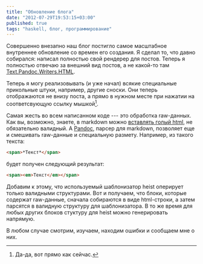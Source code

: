 ```yaml
---
title: "Обновление блога"
date: "2012-07-29T19:53:15+03:00"
published: true
tags: "haskell, блог, программирование"
---
```


Совершенно внезапно наш блог постигло самое масштабное внутреннее обновление со времен его создания. Я сделал то, что давно собирался: написал полностью свой рендерер для постов. Теперь я полностью отвечаю за внешний вид постов, а не какой-то там [Text.Pandoc.Writers.HTML](http://hackage.haskell.org/packages/archive/pandoc/1.9.4.2/doc/html/Text-Pandoc-Writers-HTML.html).


Теперь я могу реализовывать (и уже начал) всякие специальные прикольные штуки, например, другие сноски. Они теперь отображаются не внизу поста, а прямо в нужном месте при нажатии на соответсвующую ссылку мышкой[^1]. 

Самая жесть во всем написанном коде --- это обработка raw-данных. Как вы, возможно, знаете, в markdown можно [вставлять голый html](http://daringfireball.net/projects/markdown/syntax#html), не обязательно валидный. А [Pandoc](http://johnmacfarlane.net/pandoc/), парсер для markdown, позволяет еще и смешивать raw-данные и специальную размету. Например, из такого текста:

~~~~~markdown
<span>*Текст*</span>
~~~~~

будет получен следующий результат:

~~~~~html
<span><em>Текст</em></span>
~~~~~

Добавим к этому, что используемый шаблонизатор heist оперирует только валидными структурами. Вот и получаем, что блоки, которые содержат raw-данные, сначала собираются в виде html-строки, а затем парсятся в валидную структуру для шаблонизатора. В то же время для любых других блоков стуктуру для heist можно генерировать напрямую.

В любом случае смотрим, изучаем, находим ошибки и сообщаем мне о них.

[^1]: Да-да, вот прямо как сейчас.
